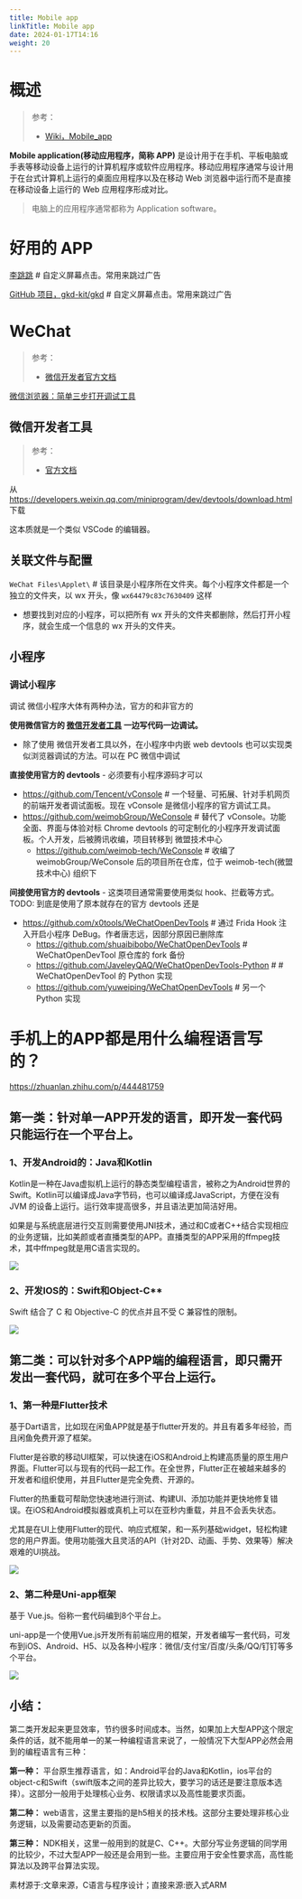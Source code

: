 ```yaml
---
title: Mobile app
linkTitle: Mobile app
date: 2024-01-17T14:16
weight: 20
---
```


# 概述

> 参考：
> 
> - [Wiki，Mobile_app](https://en.wikipedia.org/wiki/Mobile_app)

**Mobile application(移动应用程序，简称 APP)** 是设计用于在手机、平板电脑或手表等移动设备上运行的计算机程序或软件应用程序。移动应用程序通常与设计用于在台式计算机上运行的桌面应用程序以及在移动 Web 浏览器中运行而不是直接在移动设备上运行的 Web 应用程序形成对比。

> 电脑上的应用程序通常都称为 Application software。

# 好用的 APP

[李跳跳](https://www.litiaotiao.com/) # 自定义屏幕点击。常用来跳过广告

[GitHub 项目，gkd-kit/gkd](https://github.com/gkd-kit/gkd) # 自定义屏幕点击。常用来跳过广告

# WeChat

> 参考：
> 
> - [微信开发者官方文档](https://developers.weixin.qq.com/doc/)

[微信浏览器：简单三步打开调试工具](https://www.cnblogs.com/conne/p/15884968.html)

## 微信开发者工具

> 参考：
> 
> - [官方文档](https://developers.weixin.qq.com/miniprogram/dev/devtools/devtools.html)

从 https://developers.weixin.qq.com/miniprogram/dev/devtools/download.html 下载

这本质就是一个类似 VSCode 的编辑器。

## 关联文件与配置

`WeChat Files\Applet\` # 该目录是小程序所在文件夹。每个小程序文件都是一个独立的文件夹，以 wx 开头，像 `wx64479c83c7630409` 这样

- 想要找到对应的小程序，可以把所有 wx 开头的文件夹都删除，然后打开小程序，就会生成一个信息的 wx 开头的文件夹。

## 小程序

### 调试小程序

调试 微信小程序大体有两种办法，官方的和非官方的

**使用微信官方的 [微信开发者工具](https://developers.weixin.qq.com/miniprogram/dev/devtools/devtools.html) 一边写代码一边调试。**

- 除了使用 微信开发者工具以外，在小程序中内嵌 web devtools 也可以实现类似浏览器调试的方法。可以在 PC 微信中调试

**直接使用官方的 devtools** - 必须要有小程序源码才可以

- https://github.com/Tencent/vConsole # 一个轻量、可拓展、针对手机网页的前端开发者调试面板。现在 vConsole 是微信小程序的官方调试工具。
- https://github.com/weimobGroup/WeConsole # 替代了 vConsole。功能全面、界面与体验对标 Chrome devtools 的可定制化的小程序开发调试面板。个人开发，后被腾讯收编，项目转移到 微盟技术中心
  - https://github.com/weimob-tech/WeConsole # 收编了 weimobGroup/WeConsole 后的项目所在仓库，位于 weimob-tech(微盟技术中心) 组织下

**间接使用官方的 devtools** - 这类项目通常需要使用类似 hook、拦截等方式。TODO: 到底是使用了原本就存在的官方 devtools 还是

- https://github.com/x0tools/WeChatOpenDevTools # 通过 Frida Hook 注入开启小程序 DeBug。作者唐志远，因部分原因已删除库
  - https://github.com/shuaibibobo/WeChatOpenDevTools # WeChatOpenDevTool 原仓库的 fork 备份
  - https://github.com/JaveleyQAQ/WeChatOpenDevTools-Python # # WeChatOpenDevTool 的 Python 实现
  - https://github.com/yuweiping/WeChatOpenDevTools # 另一个 Python 实现

# 手机上的APP都是用什么编程语言写的？

https://zhuanlan.zhihu.com/p/444481759

## **第一类：针对单一APP开发的语言，即开发一套代码只能运行在一个平台上。** 

### 1、开发Android的：Java和Kotlin

Kotlin是一种在Java虚拟机上运行的静态类型编程语言，被称之为Android世界的Swift。Kotlin可以编译成Java字节码，也可以编译成JavaScript，方便在没有 JVM 的设备上运行。运行效率提高很多，并且语法更加简洁好用。

如果是与系统底层进行交互则需要使用JNI技术，通过和C或者C++结合实现相应的业务逻辑，比如美颜或者直播类型的APP。直播类型的APP采用的ffmpeg技术，其中ffmpeg就是用C语言实现的。

![](https://pic2.zhimg.com/v2-b6697b88d959003af2515ab4bc2092e9_b.jpg)

### 2、开发IOS的：Swift和Object-C**

Swift 结合了 C 和 Objective-C 的优点并且不受 C 兼容性的限制。

![](https://pic1.zhimg.com/v2-c988362c2aedf592ad366a335a53ec38_b.jpg)



## 第二类：可以针对多个APP端的编程语言，即只需开发出一套代码，就可在多个平台上运行。

### 1、第一种是Flutter技术

基于Dart语言，比如现在闲鱼APP就是基于flutter开发的。并且有着多年经验，而且闲鱼免费开源了框架。

Flutter是谷歌的移动UI框架，可以快速在iOS和Android上构建高质量的原生用户界面。Flutter可以与现有的代码一起工作。在全世界，Flutter正在被越来越多的开发者和组织使用，并且Flutter是完全免费、开源的。

Flutter的热重载可帮助您快速地进行测试、构建UI、添加功能并更快地修复错误。在iOS和Android模拟器或真机上可以在亚秒内重载，并且不会丢失状态。

尤其是在UI上使用Flutter的现代、响应式框架，和一系列基础widget，轻松构建您的用户界面。使用功能强大且灵活的API（针对2D、动画、手势、效果等）解决艰难的UI挑战。

![](https://pic4.zhimg.com/v2-3363e67d08bc43662392a39a0d18ca1b_b.jpg)

### 2、第二种是Uni-app框架

基于 Vue.js。俗称一套代码编到8个平台上。

uni-app是一个使用Vue.js开发所有前端应用的框架，开发者编写一套代码，可发布到iOS、Android、H5、以及各种小程序：微信/支付宝/百度/头条/QQ/钉钉等多个平台。

![](https://pic1.zhimg.com/v2-b915ba2b373b76680ef60ab18489db30_b.jpg)

## 小结：

第二类开发起来更显效率，节约很多时间成本。当然，如果加上大型APP这个限定条件的话，就不能用单一的某一种编程语言来说了，一般情况下大型APP必然会用到的编程语言有三种：

**第一种：** 平台原生推荐语言，如：Android平台的Java和Kotlin，ios平台的object-c和Swift（swift版本之间的差异比较大，要学习的话还是要注意版本选择）。这部分一般用于处理核心业务、权限请求以及高性能要求页面。

**第二种：** web语言，这里主要指的是h5相关的技术栈。这部分主要处理非核心业务逻辑，以及需要动态更新的页面。

**第三种：** NDK相关，这里一般用到的就是C、C++。大部分写业务逻辑的同学用的比较少，不过大型APP一般还是会用到一些。主要应用于安全性要求高，高性能算法以及跨平台算法实现。

素材源于:文章来源，C语言与程序设计；直接来源:嵌入式ARM
